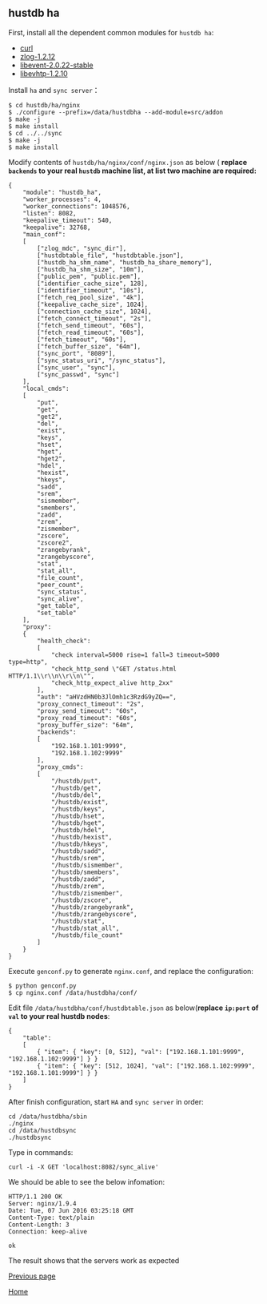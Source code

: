 hustdb ha
--

First, install all the dependent common modules for `hustdb ha`:  

* [curl](https://github.com/curl/curl/releases)
* [zlog-1.2.12](https://github.com/HardySimpson/zlog/releases)
* [libevent-2.0.22-stable](https://github.com/libevent/libevent/releases/download/release-2.0.22-stable/libevent-2.0.22-stable.tar.gz)
* [libevhtp-1.2.10](https://github.com/ellzey/libevhtp/releases)

Install `ha` and `sync server`：

    $ cd hustdb/ha/nginx
    $ ./configure --prefix=/data/hustdbha --add-module=src/addon
    $ make -j
    $ make install
    $ cd ../../sync
    $ make -j
    $ make install

Modify contents of `hustdb/ha/nginx/conf/nginx.json` as below ( **replace `backends` to your real `hustdb` machine list, at list two machine are required:**

    {
        "module": "hustdb_ha",
        "worker_processes": 4,
        "worker_connections": 1048576,
        "listen": 8082,
        "keepalive_timeout": 540,
        "keepalive": 32768,
        "main_conf":
        [
            ["zlog_mdc", "sync_dir"],
            ["hustdbtable_file", "hustdbtable.json"],
            ["hustdb_ha_shm_name", "hustdb_ha_share_memory"],
            ["hustdb_ha_shm_size", "10m"],
            ["public_pem", "public.pem"],
            ["identifier_cache_size", 128],
            ["identifier_timeout", "10s"],
            ["fetch_req_pool_size", "4k"],
            ["keepalive_cache_size", 1024],
            ["connection_cache_size", 1024],
            ["fetch_connect_timeout", "2s"],
            ["fetch_send_timeout", "60s"],
            ["fetch_read_timeout", "60s"],
            ["fetch_timeout", "60s"],
            ["fetch_buffer_size", "64m"],
            ["sync_port", "8089"],
            ["sync_status_uri", "/sync_status"],
            ["sync_user", "sync"],
            ["sync_passwd", "sync"]
        ],
        "local_cmds": 
        [
            "put",
            "get",
            "get2",
            "del",
            "exist",
            "keys",
            "hset",
            "hget",
            "hget2",
            "hdel",
            "hexist",
            "hkeys",
            "sadd",
            "srem",
            "sismember",
            "smembers",
            "zadd",
            "zrem",
            "zismember",
            "zscore",
            "zscore2",
            "zrangebyrank",
            "zrangebyscore",
            "stat",
            "stat_all",
            "file_count",
            "peer_count",
            "sync_status",
            "sync_alive",
            "get_table",
            "set_table"
        ],
        "proxy":
        {
            "health_check": 
            [
                "check interval=5000 rise=1 fall=3 timeout=5000 type=http",
                "check_http_send \"GET /status.html HTTP/1.1\\r\\n\\r\\n\"",
                "check_http_expect_alive http_2xx"
            ],
            "auth": "aHVzdHN0b3JlOmh1c3RzdG9yZQ==",
            "proxy_connect_timeout": "2s",
            "proxy_send_timeout": "60s",
            "proxy_read_timeout": "60s",
            "proxy_buffer_size": "64m",
            "backends": 
            [
                "192.168.1.101:9999", 
                "192.168.1.102:9999"
            ],
            "proxy_cmds":
            [
                "/hustdb/put",
                "/hustdb/get", 
                "/hustdb/del", 
                "/hustdb/exist",
                "/hustdb/keys", 
                "/hustdb/hset", 
                "/hustdb/hget", 
                "/hustdb/hdel", 
                "/hustdb/hexist", 
                "/hustdb/hkeys",
                "/hustdb/sadd", 
                "/hustdb/srem", 
                "/hustdb/sismember", 
                "/hustdb/smembers",
                "/hustdb/zadd",
                "/hustdb/zrem",
                "/hustdb/zismember",
                "/hustdb/zscore",
                "/hustdb/zrangebyrank",
                "/hustdb/zrangebyscore",
                "/hustdb/stat",
                "/hustdb/stat_all",
                "/hustdb/file_count"
            ]
        }
    }

Execute `genconf.py` to generate `nginx.conf`, and replace the configuration:

    $ python genconf.py
    $ cp nginx.conf /data/hustdbha/conf/

Edit file `/data/hustdbha/conf/hustdbtable.json` as below(**replace `ip:port` of `val` to your real hustdb nodes**:

    {
        "table":
        [
            { "item": { "key": [0, 512], "val": ["192.168.1.101:9999", "192.168.1.102:9999"] } }
            { "item": { "key": [512, 1024], "val": ["192.168.1.102:9999", "192.168.1.101:9999"] } }
        ]
    }

After finish configuration, start `HA` and `sync server` in order:

    cd /data/hustdbha/sbin
    ./nginx
    cd /data/hustdbsync
    ./hustdbsync

Type in commands:

    curl -i -X GET 'localhost:8082/sync_alive'

We should be able to see the below infomation:

    HTTP/1.1 200 OK
    Server: nginx/1.9.4
    Date: Tue, 07 Jun 2016 03:25:18 GMT
    Content-Type: text/plain
    Content-Length: 3
    Connection: keep-alive
    
    ok

The result shows that the servers work as expected

[Previous page](index.md)

[Home](../index.md)